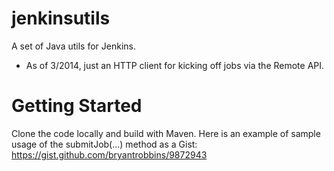 jenkinsutils
=============

A set of Java utils for Jenkins. 

* As of 3/2014, just an HTTP client for kicking off jobs via the Remote API.


Getting Started
================
Clone the code locally and build with Maven. Here is an example of sample usage of the submitJob(...) method as a Gist:
https://gist.github.com/bryantrobbins/9872943
